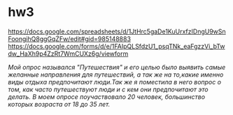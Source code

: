 # hw3
https://docs.google.com/spreadsheets/d/1JtHrc5gaDe1KuUrxfzIDngU9wSnFoongihQ8ggGqZFw/edit#gid=985148883
https://docs.google.com/forms/d/e/1FAIpQLSfdzU1_psqTNk_eaFgzzVi_bTwdw_HaXh9p4ZzRt7WmCUXz6g/viewform

_Мой опрос назывался "Путешествия" и его целью было выявить самые желанные направления для путешествий, а так же на то,какие именно виды отдыха предпочитают люди.Так же я поместила в него вопрос о том, как часто путешествуют люди и с кем они предпочитают это делать. В моем опросе поучаствовало 20 человек, большинство которых возраста от 18 до 35 лет._ 
